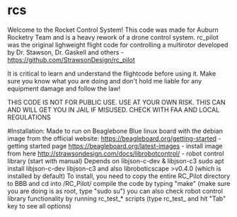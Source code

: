 # rcs
Welcome to the  Rocket Control System!
This code was made for Auburn Rocketry Team and is a heavy rework of a drone control system.
		rc_pilot was the original lighweight flight code for controlling a multirotor developed by 
		Dr. Stawson, Dr. Gaskell and others - https://github.com/StrawsonDesign/rc_pilot
		
It is critical to learn and understand the flightcode before using it. Make sure you know
what you are doing and don't hold me liable for any equipment damage and follow the law!

THIS CODE IS NOT FOR PUBLIC USE. USE AT YOUR OWN RISK. THIS CAN AND WILL GET YOU IN JAIL IF MISUSED.
			CHECK WITH FAA AND LOCAL REGULATIONS

#Installation:
Made to run on Beaglebone Blue linux board with the debian image from the official website:
https://beagleboard.org/getting-started			- getting started page
https://beagleboard.org/latest-images 			- install image from here
http://strawsondesign.com/docs/librobotcontrol/ - robot control library (start with manual)
Depends on libjson-c-dev & libjson-c3 sudo apt install libjson-c-dev libjson-c3
  	and also libroboticscape >v0.4.0 (which is installed by default)
To install, you need to copy the entire RC_Pilot directory to BBB and cd into /RC_Pilot/
	compile the code by typing "make" (make sure you are doing is as root, type "sudo su")
	you can also check robot control library functionality by running rc_test_* 
		scripts (type rc_test_ and hit "Tab" key to see all options)
